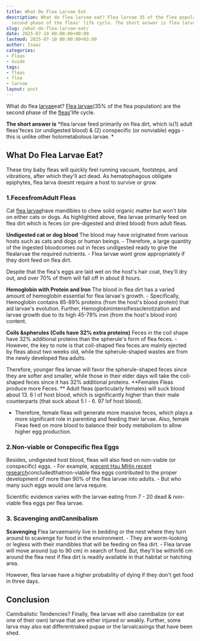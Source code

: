 ```yaml
---
title: What Do Flea Larvae Eat
description: What do flea larvae eat? Flea larvae 35 of the flea population are the
  second phase of the fleas' life cycle. The short answer is flea larvae feed primarily...
slug: /what-do-flea-larvae-eat/
date: 2025-07-10 00:00:00+00:00
lastmod: 2025-07-10 00:00:00+03:00
author: Isaac
categories:
- Fleas
- Guide
tags:
- fleas
- flea
- larvae
layout: post
---
```

What do flea [larvae](https://pestpolicy.com/what-do-flea-larvae-look-like/)eat? [Flea larvae](http://npic.orst.edu/pest/flea.html)(35% of the flea population) are the second phase of the [fleas](https://pestpolicy.com/where-do-flea-larvae-live/)'life cycle.

**The short answer is** *flea larvae feed primarily on flea dirt, which is(1) adult fleas'feces (or undigested blood) & (2) conspecific (or nonviable) eggs - this is unlike other holometabolous larvae. *

##  What Do Flea Larvae Eat?

These tiny baby fleas will quickly feel running vacuum, footsteps, and vibrations, after which they'll act dead. As hematophagous obligate epiphytes, flea larva doesnt require a host to survive or grow.

###  1.**Feces**from**Adult Fleas**

Cat [flea larvae](https://pestpolicy.com/what-do-flea-larvae-look-like/)have mandibles to chew solid organic matter but won't bite on either cats or dogs. As highlighted above, flea larvae primarily feed on flea dirt which is feces (or pre-digested and dried blood) from adult fleas.

**Undigested cat or dog blood** The blood may have originated from various hosts such as cats and dogs or human beings. - Therefore, a large quantity of the ingested bloodcomes out in feces undigested ready to give the flealarvae the required nutrients. - Flea larvae wont grow appropriately if they dont feed on flea dirt.

Despite that the flea's eggs are laid wet on the host's hair coat, they'll dry out, and over 70% of them will fall off in about 8 hours.

**Hemoglobin with Protein and Iron** The blood in flea dirt has a varied amount of hemoglobin essential for flea larvae's growth. - Specifically, Hemoglobin contains 85-89% proteins (from the host's blood protein) that aid larvae's evolution. Further, Hemoglobinintensifiessclerotization and larvae growth due to its high 45-79% iron (from the host's blood iron) content.

**Coils &spherules (Coils have 32% extra proteins)** Feces in the coil shape have 32% additional proteins than the spherule's form of flea feces. - However, the key to note is that coil-shaped flea feces are mainly ejected by fleas about two weeks old, while the spherule-shaped wastes are from the newly developed flea adults.

Therefore, younger flea larvae will favor the spherule-shaped feces since they are softer and smaller, while those in their elder days will take the coil-shaped feces since it has 32% additional proteins. **Females Fleas produce more Feces. ** Adult fleas (particularly females) will suck blood about 13. 6 l of host blood, which is significantly higher than their male counterparts (that suck about 5 l - 6. 97 lof host blood).

- Therefore, female fleas will generate more massive feces, which plays a more significant role in parenting and feeding their larvae. Also, female Fleas feed on more blood to balance their body metabolism to allow higher egg production.

###  2.Non-viable or Conspecific flea Eggs

Besides, undigested host blood, fleas will also feed on non-viable (or conspecific) eggs. - For example, a[recent Hsu MHin recent research](https://pubmed.ncbi.nlm.nih.gov/12510898/)concludedthatnon-viable flea eggs contributed to the proper development of more than 90% of the flea larvae into adults. - But who many such eggs would one larva require.

Scientific evidence varies with the larvae eating from 7 - 20 dead & non-viable flea eggs per flea larvae.

###  **3. Scavenging andCannibalism**

**Scavenging** Flea larvaemainly live in bedding or the nest where they turn around to scavenge for food in the environment. - They are worm-looking or legless with their mandibles that will be feeding on flea dirt. - Flea larvae will move around (up to 90 cm) in search of food. But, they'll be within16 cm around the flea nest if flea dirt is readily available in that habitat or hatching area.

However, flea larvae have a higher probability of dying if they don't get food in three days.

##  Conclusion

Cannibalistic Tendencies? Finally, flea larvae will also cannibalize (or eat one of their own) larvae that are either injured or weakly. Further, some larva may also eat differentnaked pupae or the larvalcasings that have been shed.
